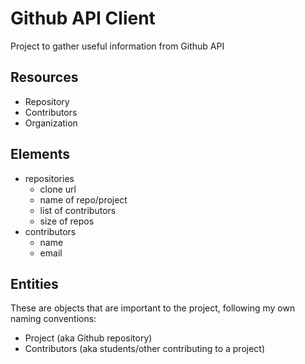 # Github API Client

Project to gather useful information from Github API

## Resources

- Repository
- Contributors
- Organization

## Elements

- repositories
  - clone url
  - name of repo/project
  - list of contributors
  - size of repos
- contributors
  - name
  - email

## Entities

These are objects that are important to the project, following my own naming conventions:

- Project (aka Github repository)
- Contributors (aka students/other contributing to a project)
